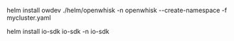 helm install owdev ./helm/openwhisk -n openwhisk --create-namespace -f mycluster.yaml

helm install io-sdk io-sdk -n io-sdk
